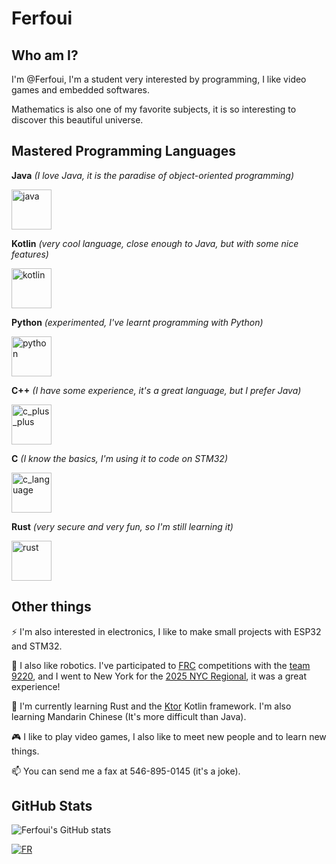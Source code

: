 # Ferfoui

## Who am I?

I'm @Ferfoui, I'm a student very interested by programming, I like video games and embedded softwares.

Mathematics is also one of my favorite subjects, it is so interesting to discover this beautiful universe.

## Mastered Programming Languages

**Java** *(I love Java, it is the paradise of object-oriented programming)*

[<img src="https://cdn3.emoji.gg/emojis/java.png" width="64px" height="64px" alt="java">](https://www.java.com)

**Kotlin** *(very cool language, close enough to Java, but with some nice features)*

[<img src="https://upload.wikimedia.org/wikipedia/commons/3/37/Kotlin_Icon_2021.svg" width="64px" height="64px" alt="kotlin">](https://kotlinlang.org)

**Python** *(experimented, I've learnt programming with Python)*

[<img src="https://cdn3.emoji.gg/emojis/1887_python.png" width="64px" height="64px" alt="python">](https://www.python.org)

**C++** *(I have some experience, it's a great language, but I prefer Java)*

[<img src="https://upload.wikimedia.org/wikipedia/commons/1/18/ISO_C%2B%2B_Logo.svg" width="64px" height="64px" alt="c_plus_plus">](https://learn.microsoft.com/cpp)

**C** *(I know the basics, I'm using it to code on STM32)*

[<img src="https://upload.wikimedia.org/wikipedia/commons/1/19/C_Logo.png" height="64px" alt="c_language">](https://learn.microsoft.com/cpp/c-language)

**Rust** *(very secure and very fun, so I'm still learning it)*

[<img src="https://upload.wikimedia.org/wikipedia/commons/d/d5/Rust_programming_language_black_logo.svg" width="64px" height="64px" alt="rust">](https://www.rust-lang.org)

## Other things

⚡ I'm also interested in electronics, I like to make small projects with ESP32 and STM32.

🤖 I also like robotics. I've participated to [FRC](https://www.firstinspires.org/robotics/frc) competitions with the [team 9220](https://frc-events.firstinspires.org/team/9220), and I went to New York for the [2025 NYC Regional](https://frc-events.firstinspires.org/2025/NYNY), it was a great experience!

🌱 I'm currently learning Rust and the [Ktor](https://ktor.io) Kotlin framework. I'm also learning Mandarin Chinese (It's more difficult than Java).

🎮 I like to play video games, I also like to meet new people and to learn new things.

📫 You can send me a fax at 546-895-0145 (it's a joke).

## GitHub Stats

![Ferfoui's GitHub stats](https://github-readme-stats.vercel.app/api?username=Ferfoui&show_icons=true&theme=radical)

[![FR](https://img.shields.io/badge/FR-blue)](https://github.com/Ferfoui/Ferfoui/blob/main/README_FR.md)  

<!--- This README file has been generated on 2025-05-01 19:07:59, ('Paris, Madrid', 'Paris, Madrid (heure d’été)'). -->